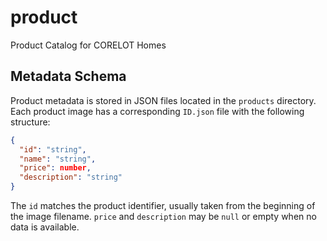 # product
Product Catalog for CORELOT Homes

## Metadata Schema

Product metadata is stored in JSON files located in the `products` directory. Each product image has a corresponding `ID.json` file with the following structure:

```json
{
  "id": "string",
  "name": "string",
  "price": number,
  "description": "string"
}
```

The `id` matches the product identifier, usually taken from the beginning of the image filename. `price` and `description` may be `null` or empty when no data is available.
